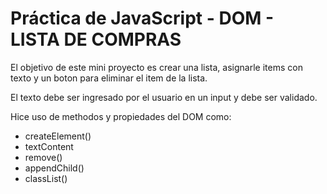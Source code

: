 # Práctica de JavaScript - DOM - LISTA DE COMPRAS   

El objetivo de este mini proyecto es crear una lista, asignarle items con texto y un boton para eliminar el item de la lista.

El texto debe ser ingresado por el usuario en un input y debe ser validado.

Hice uso de methodos y propiedades del DOM como: 

 - createElement()
 - textContent
 - remove()
 - appendChild()
 - classList()
